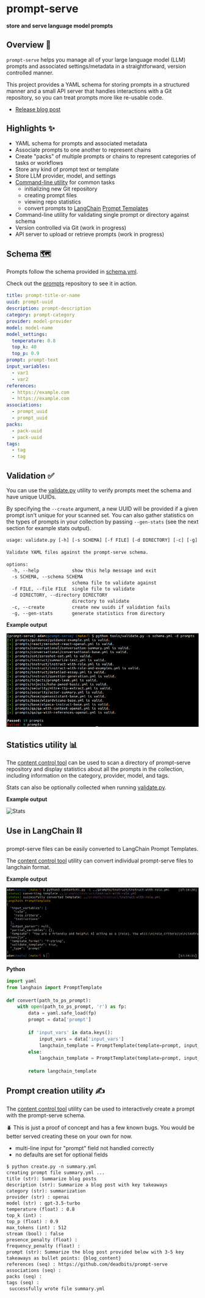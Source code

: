 # prompt-serve
**store and serve language model prompts**

## Overview 📖
`prompt-serve` helps you manage all of your large language model (LLM) prompts and associated settings/metadata in a straightforward, version controlled manner. 

This project provides a YAML schema for storing prompts in a structured manner and a small API server that handles interactions with a Git repository, so you can treat prompts more like re-usable code. 

* [Release blog post](https://deadbits.substack.com/p/the-prompt-serve-schema)

## Highlights ✨
* YAML schema for prompts and associated metadata
* Associate prompts to one another to represent chains
* Create "packs" of multiple prompts or chains to represent categories of tasks or workflows
* Store any kind of prompt text or template
* Store LLM provider, model, and settings
* [Command-line utility](tools/contentctl.py) for common tasks
  * initializing new Git repository
  * creating prompt files
  * viewing repo statistics
  * convert prompts to [LangChain](https://github.com/hwcase17/langchain) [Prompt Templates](https://python.langchain.com/docs/modules/model_io/prompts/prompt_templates/)
* Command-line utility for validating single prompt or directory against schema
* Version controlled via Git (work in progress)
* API server to upload or retrieve prompts (work in progress)

## Schema 🗺️
Prompts follow the schema provided in [schema.yml](schema.yml). 

Check out the [prompts](prompts/) repository to see it in action. 

```yaml
title: prompt-title-or-name
uuid: prompt-uuid
description: prompt-description
category: prompt-category
provider: model-provider
model: model-name
model_settings:
  temperature: 0.8
  top_k: 40
  top_p: 0.9
prompt: prompt-text
input_variables:
  - var1
  - var2
references:
  - https://example.com
  - https://example.com
associations:
  - prompt_uuid
  - prompt_uuid
packs:
  - pack-uuid
  - pack-uuid
tags:
  - tag
  - tag
```

## Validation ✅
You can use the [validate.py](/tools/validate.py) utility to verify prompts meet the schema and have unique UUIDs. 

By specifying the `--create` argument, a new UUID will be provided if a given prompt isn't unique for your scanned set. You can also gather statistics on the types of prompts in your collection by passing `--gen-stats` (see the next section for example stats output).

```
usage: validate.py [-h] [-s SCHEMA] [-f FILE] [-d DIRECTORY] [-c] [-g]

Validate YAML files against the prompt-serve schema.

options:
  -h, --help            show this help message and exit
  -s SCHEMA, --schema SCHEMA
                        schema file to validate against
  -f FILE, --file FILE  single file to validate
  -d DIRECTORY, --directory DIRECTORY
                        directory to validate
  -c, --create          create new uuids if validation fails
  -g, --gen-stats       generate statistics from directory

```

**Example output**
  
![Validation output example](/assets/validate.png)


## Statistics utility 📊
The [content control tool](/tools/contentctl.py) can be used to scan a directory of prompt-serve repository and display statistics about all the prompts in the collection, including information on the category, provider, model, and tags.

Stats can also be optionally collected when running [validate.py](/tools/validate.py).

**Example output**

![Stats](/assets/stats.png.png)

## Use in LangChain ⛓️
prompt-serve files can be easily converted to LangChain Prompt Templates. 

The [content control tool](/tools/contentctl.py) utility can convert individual prompt-serve files to langchain format. 

**Example output**

![langchain conversion](/assets/convert.png)

**Python**

```python
import yaml
from langhain import PromptTemplate

def convert(path_to_ps_prompt):    
    with open(path_to_ps_prompt, 'r') as fp:
        data = yaml.safe_load(fp)
        prompt = data['prompt']
            
        if 'input_vars' in data.keys():
            input_vars = data['input_vars']
            langchain_template = PromptTemplate(template=prompt, input_variables=input_vars)
        else:
            langchain_template = PromptTemplate(template=prompt, input_variables=[])
  
        return langchain_template
```

## Prompt creation utility ✍️
The [content control tool](/tools/contentctl.py) utility can be used to interactively create a prompt with the prompt-serve schema. 

🪲 This is just a proof of concept and has a few known bugs. You would be better served creating these on your own for now.
* multi-line input for "prompt" field not handled correctly
* no defaults are set for optional fields

```
$ python create.py -n summary.yml
creating prompt file summary.yml ...
title (str): Summarize blog posts
description (str): Summarize a blog post with key takeaways
category (str): summarization
provider (str) : openai
model (str) : gpt-3.5-turbo
temperature (float) : 0.8
top_k (int) : 
top_p (float) : 0.9
max_tokens (int) : 512
stream (bool) : false
presence_penalty (float) : 
frequency_penalty (float) : 
prompt (str): Summarize the blog post provided below with 3-5 key takeaways as bullet points: {blog_content}
references (seq) : https://github.com/deadbits/prompt-serve
associations (seq) : 
packs (seq) : 
tags (seq) : 
 successfully wrote file summary.yml
```
